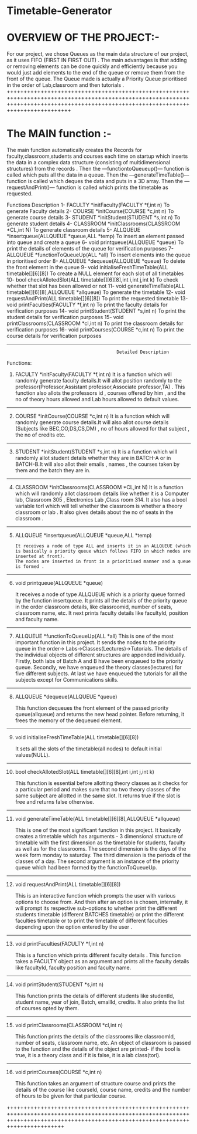 # Timetable-Generator
# OVERVIEW OF THE PROJECT:-

For our project, we chose Queues as the main data structure of our project, as it uses FIFO (FIRST IN FIRST OUT) . The main advantages is that adding or removing elements can be done quickly and efficiently because you would just add elements to the end of the queue or remove them from the front of the queue. The 
Queue made is actually a Priority Queue prioritised in the order of Lab,classroom and then tutorials .
+++++++++++++++++++++++++++++++++++++++++++++++++++++++++++++++++++++++++++++++++++++++++++++++++++++++++++++++++++++++++++++++++++++++++++++++++++++++++++++++++++++++++++++++++++++

# The MAIN function :-
   The main function automatically creates the Records for faculty,classroom,students and courses each time on startup which inserts the data in a complex data structure (consisting of multidimensional structures) from the records . 
Then the —functiontoQueueup()— function is called which puts all the data in a queue.
Then the —generateTimeTable()— function is called which deques the data and puts in a 3D array.
Then the —requestAndPrint()—   function is called which prints the timetable as requested.

  Functions                  								Description
  1-  FACULTY   *initFaculty(FACULTY *f,int n)           	 			To generate Faculty details
  2-  COURSE    *initCourse(COURSE *c,int n)            	  			To generate course details
  3-  STUDENT   *initStudent(STUDENT *s,int n)           	  			To generate student details
  4-  CLASSROOM *initClassrooms(CLASSROOM *CL,int N)          			To generate classroom details
  5-  ALLQUEUE  *insertqueue(ALLQUEUE *queue,ALL *temp)       			To insert an element passed into queue and create a queue
  6-  void 	  printqueue(ALLQUEUE *queue)       					To print the details of elements of the queue for verification purposes
  7-  ALLQUEUE  *functionToQueueUp(ALL *all)       					To insert elements into the queue in prioritised order
  8-  ALLQUEUE  *dequeue(ALLQUEUE *queue)       					To delete the front element in the queue
  9-  void       initialiseFreshTimeTable(ALL timetable[][6][8])    			To create a NULL element for each slot of all timetables
  10- bool  	  checkAllotedSlot(ALL timetable[][6][8],int i,int j,int k)       	To check whether that slot has been allowed or not
  11- void       generateTimeTable(ALL timetable[][6][8],ALLQUEUE *allqueue)       	To generate the timetable
  12- void       requestAndPrint(ALL timetable[][6][8])       			To print the requested timetable
  13- void       printFaculties(FACULTY *f,int n)   					To print the faculty details for verification purposes
  14- void       printStudent(STUDENT *s,int n)   					To print the student details for verification purposes
  15- void       printClassrooms(CLASSROOM *cl,int n)   				To print the classroom details for verification purposes
  16- void       printCourses(COURSE *c,int n)   					To print the course details for verification purposes


***********************************************************************************************************************************************************************************
                                              Detailed Description
  Functions:
 1) FACULTY   *initFaculty(FACULTY *f,int n)
	         It is a function which will randomly generate faculty details.It will allot position randomly to the professor(Professor,Assistant professor,Associate professor,TA) . This function also allots the professors id , courses offered by him , and the no of theory hours allowed and Lab hours allowed to default values. 
  -----------------------------------------------------------------------------------------------------------------------------------------------------------------------------------

 2) COURSE    *initCourse(COURSE *c,int n)
		It is a function which will randomly generate course details.It will also allot course details (Subjects like BEC,CO,DS,CS,DM) , no of hours allowed for that 			subject , the no of credits etc.
  -----------------------------------------------------------------------------------------------------------------------------------------------------------------------------------
 3) STUDENT   *initStudent(STUDENT *s,int n)
		It is a function which will randomly allot student details whether they are in BATCH-A or in BATCH-B.It will also allot their emails , names , the courses taken by 		them and the batch they are in.
		
-----------------------------------------------------------------------------------------------------------------------------------------------------------------------------------
 4) CLASSROOM *initClassrooms(CLASSROOM *CL,int N)
		It is a function which will randomly allot classroom details like whether it is a Computer lab, Classroom 305 , Electronics Lab ,Class room 314. 
		It also has a bool variable torl which will tell whether the classroom is whether a theory classroom or lab . It also gives details about the no of seats in the 		classroom .

-----------------------------------------------------------------------------------------------------------------------------------------------------------------------------------

 5) ALLQUEUE  *insertqueue(ALLQUEUE *queue,ALL *temp)
		
		It receives a node of type ALL and inserts it in an ALLQUEUE (which is basically a priority queue which follows FIFO in which nodes are inserted at front).
		The nodes are inserted in front in a prioritised manner and a queue is formed . 
		

-----------------------------------------------------------------------------------------------------------------------------------------------------------------------------------

 6)  void      printqueue(ALLQUEUE *queue)
		
		It receives a node of type ALLQUEUE which is a priority queue formed by the function insertqueue. It prints all the details of the priority queue in the order 		classroom details, like classroomid, number of seats, classroom name, etc. It next prints faculty details like facultyId, position and faculty name.    

-----------------------------------------------------------------------------------------------------------------------------------------------------------------------------------

 7)  ALLQUEUE  *functionToQueueUp(ALL *all)
		This is one of the most important function in this project. It sends the nodes to the priority queue in the order-> Labs->Classes(Lectures)->Tutorials.
		The details of the individual objects of different structures are appended individually. Firstly, both labs of Batch A and B have been enqueued to the priority 		queue. Secondly, we have enqueued the theory classes(lectures) for five different subjects. At last we have enqueued the tutorials for all the subjects except for 		Communications skills.


-----------------------------------------------------------------------------------------------------------------------------------------------------------------------------------

 8)  ALLQUEUE  *dequeue(ALLQUEUE *queue)

		This function dequeues the front element of the passed priority queue(allqueue) and returns the new head pointer.
		Before returning, it frees the memory of the dequeued element.
-----------------------------------------------------------------------------------------------------------------------------------------------------------------------------------

 9)  void       initialiseFreshTimeTable(ALL timetable[][6][8])
		
		It sets all the slots of the timetable(all nodes) to default initial values(NULL).

-----------------------------------------------------------------------------------------------------------------------------------------------------------------------------------

 10)  bool  	  checkAllotedSlot(ALL timetable[][6][8],int i,int j,int k)

		This function is essential before allotting theory classes as it checks for a particular period and makes sure that no two theory classes of the same subject are 		allotted in the same slot. It returns true if the slot is free and returns false otherwise.

-----------------------------------------------------------------------------------------------------------------------------------------------------------------------------------

 11)  void       generateTimeTable(ALL timetable[][6][8],ALLQUEUE *allqueue)
	
		This is one of the most significant function in this project. It basically creates a timetable which has arguments - 3 dimensional structure of timetable with the 		first dimension as the timetable for students, faculty as well as for the classrooms. The second dimension is the days of the week form monday to saturday. The 		third dimension is the periods of the classes of a day. The second argument is an instance of the priority queue which had been formed by the functionToQueueUp.
-----------------------------------------------------------------------------------------------------------------------------------------------------------------------------------

 12)  void       requestAndPrint(ALL timetable[][6][8])

		This is an interactive function which prompts the user with various options to choose from. And then after an option is chosen, internally, it will prompt its 		respective sub-options to whether print the different students timetable (different BATCHES timetable) or print the different faculties timetable or to print the 		timetable of different faculties depending upon the option entered by the user .     

-----------------------------------------------------------------------------------------------------------------------------------------------------------------------------------

 13)  void	printFaculties(FACULTY *f,int n) 
			
		This is a function which prints different faculty details . This function takes a FACULTY object as an argument and prints all the faculty details like 			facultyId, faculty position and faculty name. 

-----------------------------------------------------------------------------------------------------------------------------------------------------------------------------------

 14)  void       printStudent(STUDENT *s,int n) 
		
		This function prints the details of different students like studentId, student name, year of join, Batch, emailId, credits. It also prints the list of courses opted 		by them.

-----------------------------------------------------------------------------------------------------------------------------------------------------------------------------------

 15)  void       printClassrooms(CLASSROOM *cl,int n) 

		This function prints the details of the classrooms like classroomId, number of seats, classroom name, etc. An object of classroom is passed to the function and the 		details of the object are printed- if the bool is true, it is a theory class and if it is false, it is a lab class(torl).
-----------------------------------------------------------------------------------------------------------------------------------------------------------------------------------

 16)  void       printCourses(COURSE *c,int n)

		This function takes an argument of structure course and prints the details of the course like courseId, course name, credits and the number of hours to be given for 		that particular course.

 
+++++++++++++++++++++++++++++++++++++++++++++++++++++++++++++++++++++++++++++++++++++++++++++++++++++++++++++++++++++++++++++++++++++++++++++++++++++++++++++++++++++++++++++++++++
